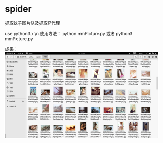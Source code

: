 # spider
抓取妹子图片以及抓取IP代理

use python3.x \n
使用方法：
python mmPicture.py
或者
python3 mmPicture.py

成果：
![img](https://github.com/LieRabbit/spider/blob/master/spider.png)
